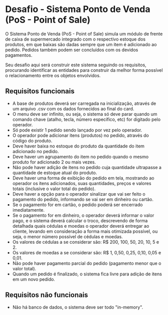 # Desafio - Sistema Ponto de Venda (PoS - Point of Sale)

O Sistema Ponto de Venda (PoS - Point of Sale) simula um módulo de frente de caixa de supermercado integrado com o respectivo estoque dos produtos, em que baixas são dadas sempre que um item é adicionado ao pedido. Pedidos também podem ser concluídos com os devidos pagamentos.

Seu desafio aqui será construir este sistema seguindo os requisitos, procurando identificar as entidades para construir da melhor forma possível o relacionamento entre os objetos envolvidos.

## Requisitos funcionais

* A base de produtos deverá ser carregada na inicialização, através de um arquivo .csv com os dados fornecidos ao final do card.
* O menu deve ser infinito, ou seja, o sistema só deve parar quando um comando chave (atalho, tecla, número específico, etc) for digitado pelo operador.
* Só pode existir 1 pedido sendo lançado por vez pelo operador.
* O operador pode adicionar itens (produtos) no pedido, através do código do produto.
* Deve haver baixa no estoque do produto da quantidade do item adicionado no pedido.
* Deve haver um agrupamento do item no pedido quando o mesmo produto for adicionado 2 ou mais vezes.
* Não pode haver adição de itens no pedido cuja quantidade ultrapasse a quantidade de estoque atual do produto.
* Deve haver uma forma de exibição do pedido em tela, mostrando ao operador os itens adicionados, suas quantidades, preços e valores totais (inclusive o valor total do pedido).
* Deve haver a opção para o operador sinalizar que vai ser feito o pagamento do pedido, informando se vai ser em dinheiro ou cartão.
* Se o pagamento for em cartão, o pedido poderá ser encerrado imediatamente.
* Se o pagamento for em dinheiro, o operador deverá informar o valor pago, e o sistema deverá calcular o troco, descrevendo de forma detalhada quais cédulas e moedas o operador deverá entregar ao cliente, levando em consideração a forma mais otimizada possível, ou seja, o menor número possível de cédulas e moedas.
* Os valores de cédulas a se considerar são: R$ 200, 100, 50, 20, 10, 5 e 2.
* Os valores de moedas a se considerar são: R$ 1, 0,50, 0,25, 0,10, 0,05 e 0,01.
* Não pode haver pagamento parcial do pedido (pagamento menor que o valor total).
*  Quando um pedido é finalizado, o sistema fica livre para adição de itens em um novo pedido.

## Requisitos não funcionais

* Não há banco de dados, o sistema deve ser todo "in-memory".
